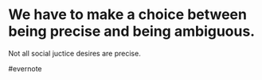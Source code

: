 # We have to make a choice between being precise and being ambiguous.

Not all social juctice desires are precise.

\#evernote

